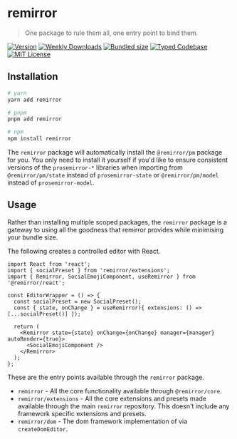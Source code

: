 # remirror

> One package to rule them all, one entry point to bind them.

[![Version][version]][npm] [![Weekly Downloads][downloads-badge]][npm] [![Bundled size][size-badge]][size] [![Typed Codebase][typescript]](#) [![MIT License][license]](#)

[version]: https://flat.badgen.net/npm/v/remirror
[npm]: https://npmjs.com/package/remirror
[license]: https://flat.badgen.net/badge/license/MIT/purple
[size]: https://bundlephobia.com/result?p=remirror
[size-badge]: https://flat.badgen.net/bundlephobia/minzip/remirror
[typescript]: https://flat.badgen.net/badge/icon/TypeScript?icon=typescript&label
[downloads-badge]: https://badgen.net/npm/dw/remirror/red?icon=npm

## Installation

```bash
# yarn
yarn add remirror

# pnpm
pnpm add remirror

# npm
npm install remirror
```

The `remirror` package will automatically install the `@remirror/pm` package for you. You only need to install it yourself if you'd like to ensure consistent versions of the `prosemirror-*` libraries when importing from `@remirror/pm/state` instead of `prosemirror-state` or `@remirror/pm/model` instead of `prosemirror-model`.

## Usage

Rather than installing multiple scoped packages, the `remirror` package is a gateway to using all the goodness that remirror provides while minimising your bundle size.

The following creates a controlled editor with React.

```tsx
import React from 'react';
import { socialPreset } from 'remirror/extensions';
import { Remirror, SocialEmojiComponent, useRemirror } from '@remirror/react';

const EditorWrapper = () => {
  const socialPreset = new SocialPreset();
  const { state, onChange } = useRemirror({ extensions: () => [...socialPreset()] });

  return (
    <Remirror state={state} onChange={onChange} manager={manager} autoRender={true}>
      <SocialEmojiComponent />
    </Remirror>
  );
};
```

These are the entry points available through the `remirror` package.

- `remirror` - All the core functionality available through `@remirror/core`.
- `remirror/extensions` - All the core extensions and presets made available through the main `remirror` repository. This doesn't include any framework specific extensions and presets.
- `remirror/dom` - The dom framework implementation of via `createDomEditor`.
